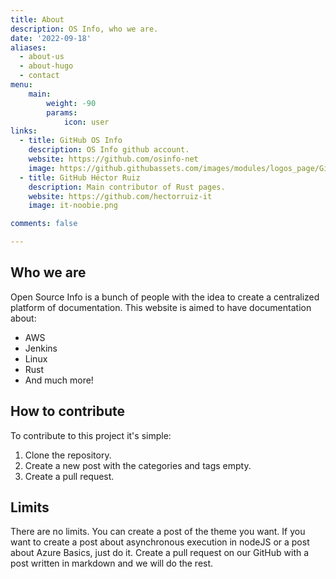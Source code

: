 ```yaml
---
title: About
description: OS Info, who we are.
date: '2022-09-18'
aliases:
  - about-us
  - about-hugo
  - contact
menu:
    main: 
        weight: -90
        params:
            icon: user
links:
  - title: GitHub OS Info
    description: OS Info github account.
    website: https://github.com/osinfo-net
    image: https://github.githubassets.com/images/modules/logos_page/GitHub-Mark.png
  - title: GitHub Héctor Ruiz
    description: Main contributor of Rust pages.
    website: https://github.com/hectorruiz-it
    image: it-noobie.png

comments: false

---
```

## Who we are
Open Source Info is a bunch of people with the idea to create a centralized platform of documentation. This website is aimed to have documentation about:
* AWS
* Jenkins
* Linux
* Rust
* And much more!

## How to contribute
To contribute to this project it's simple: 
1. Clone the repository.
2. Create a new post with the categories and tags empty.
3. Create a pull request.

## Limits
There are no limits. You can create a post of the theme you want. If you want to create a post about asynchronous execution in nodeJS or a post about Azure Basics, just do it. Create a pull request on our GitHub with a post written in markdown and we will do the rest.
